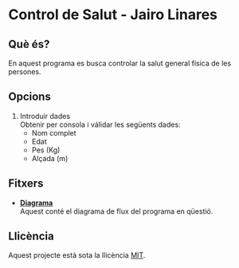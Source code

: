 # Control de Salut - Jairo Linares

## Què és?

En aquest programa es busca controlar la salut general física de les persones.

## Opcions

1. Introduir dades
</br>Obtenir per consola i válidar les següents dades:
    - Nom complet
    - Edat
    - Pes (Kg)
    - Alçada (m)

## Fitxers

- [__Diagrama__](Diagrama.drawio)
</br>Aquest conté el diagrama de flux del programa en qüestió.

## Llicència

Aquest projecte està sota la llicència [MIT](LICENSE).
